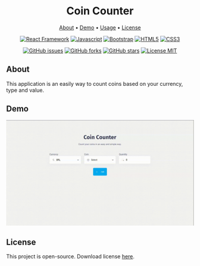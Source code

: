 <h1 align="center">Coin Counter</h1>
<p align="center">
    <a href="#about">About</a> &bull;
    <a href="#demo">Demo</a> &bull;
    <a href="#usage">Usage</a> &bull;
    <a href="#license">License</a>
</p>
<p align="center">
<a href="https://reactjs.org/"><img alt="React Framework" src="https://img.shields.io/badge/React-20232A?style=for-the-badge&logo=react&logoColor=61DAFB" /></a>
<a href="https://javascript.com/"><img alt="Javascript" src="https://img.shields.io/badge/JavaScript-323330?style=for-the-badge&logo=javascript&logoColor=F7DF1E" /></a>
<a href="https://getbootstrap.com/"><img alt="Bootstrap" src="https://img.shields.io/badge/Bootstrap-563D7C?style=for-the-badge&logo=bootstrap&logoColor=white" /></a>
<a href="http://html5.com/"><img alt="HTML5" src="https://img.shields.io/badge/HTML5-E34F26?style=for-the-badge&logo=html5&logoColor=white" /></a>
<a href="#"><img alt="CSS3" src="https://img.shields.io/badge/CSS3-1572B6?style=for-the-badge&logo=css3&logoColor=white" /></a>
</p>

<p align="center">
<a href="https://github.com/preduus/coin-counter/issues"><img src="https://img.shields.io/github/issues/preduus/coin-counter" alt="GitHub issues" /></a>
<a href="https://github.com/preduus/coin-counter/network"><img src="https://img.shields.io/github/forks/preduus/coin-counter" alt="GitHub forks" /></a>
<a href="https://github.com/preduus/coin-counter/stargazers"><img src="https://img.shields.io/github/stars/preduus/coin-counter" alt="GitHub stars" /></a>
<a href="https://opensource.org/licenses/MIT"><img src="https://img.shields.io/badge/License-MIT-yellow.svg" alt="License MIT" /></a>
</p>

## About
<p>
This application is an easily way to count coins based on your currency, type and value.
</p>

## Demo
<p></p>
<p align="center">
<img src="https://raw.githubusercontent.com/preduus/coin-counter/main/docs/img/preview.gif" alt="Example Animated Preview" />
</p>

## License
This project is open-source. Download license [here](LICENSE).
